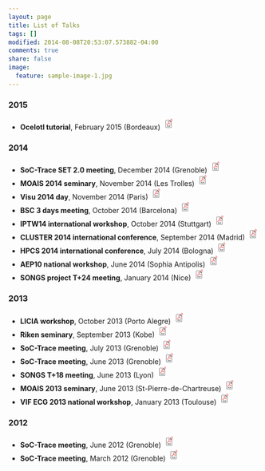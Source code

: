 ```yaml
---
layout: page
title: List of Talks
tags: []
modified: 2014-08-08T20:53:07.573882-04:00
comments: true
share: false
image:
  feature: sample-image-1.jpg
---
```


### 2015

- **Ocelotl tutorial**, February 2015 (Bordeaux) [![PDF](/images/pdf.png)](/site/talks/pdf/2015_02_bordeaux_otl_tutorial.pdf)

### 2014

- **SoC-Trace SET 2.0 meeting**, December 2014 (Grenoble) [![PDF](/images/pdf.png)](/site/talks/pdf/2014_12_grenoble_soctrace.pdf)
- **MOAIS 2014 seminary**, November 2014 (Les Trolles) [![PDF](/images/pdf.png)](/site/talks/pdf/2014_11_trolles_moais.pdf)
- **Visu 2014 day**, November 2014 (Paris) [![PDF](/images/pdf.png)](/site/talks/pdf/2014_11_paris_visu2014.pdf)
- **BSC 3 days meeting**, October 2014 (Barcelona) [![PDF](/images/pdf.png)](/site/talks/pdf/2014_10_stuttgart_iptw14.pdf)
- **IPTW14 international workshop**, October 2014 (Stuttgart) [![PDF](/images/pdf.png)](/site/talks/pdf/2014_10_barcelona_bsc.pdf)
- **CLUSTER 2014 international conference**, September 2014 (Madrid) [![PDF](/images/pdf.png)](/site/talks/pdf/2014_09_madrid_cluster2014.pdf)
- **HPCS 2014 international conference**, July 2014 (Bologna) [![PDF](/images/pdf.png)](/site/talks/pdf/2014_07_bologna_hpcs2014.pdf)
- **AEP10 national workshop**, June 2014 (Sophia Antipolis) [![PDF](/images/pdf.png)](/site/talks/pdf/2014_06_sophia_antipolis_aep10.pdf)
- **SONGS project T+24 meeting**, January 2014 (Nice) [![PDF](/images/pdf.png)](/site/talks/pdf/2014_01_nice_songs.pdf)

### 2013

- **LICIA workshop**, October 2013 (Porto Alegre) [![PDF](/images/pdf.png)](/site/talks/pdf/2013_10_poa_licia.pdf)
- **Riken seminary**, September 2013 (Kobe) [![PDF](/images/pdf.png)](/site/talks/pdf/2013_09_kobe_riken.pdf)
- **SoC-Trace meeting**, July 2013 (Grenoble) [![PDF](/images/pdf.png)](/site/talks/pdf/2013_07_grenoble_soctrace.pdf)
- **SoC-Trace meeting**, June 2013 (Grenoble) [![PDF](/images/pdf.png)](/site/talks/pdf/2013_06_stpierre_moais.pdf)
- **SONGS T+18 meeting**, June 2013 (Lyon) [![PDF](/images/pdf.png)](/site/talks/pdf/2013_06_lyon_songs.pdf)
- **MOAIS 2013 seminary**, June 2013 (St-Pierre-de-Chartreuse) [![PDF](/images/pdf.png)](/site/talks/pdf/2013_06_grenoble_soctrace.pdf)
- **VIF ECG 2013 national workshop**, January 2013 (Toulouse) [![PDF](/images/pdf.png)](/site/talks/pdf/2013_01_toulouse_vif.pdf)

### 2012

- **SoC-Trace meeting**, June 2012 (Grenoble) [![PDF](/images/pdf.png)](/site/talks/pdf/2012_06_grenoble_soctrace.pdf)
- **SoC-Trace meeting**, March 2012 (Grenoble) [![PDF](/images/pdf.png)](/site/talks/pdf/2012_03_grenoble_soctrace.pdf)











